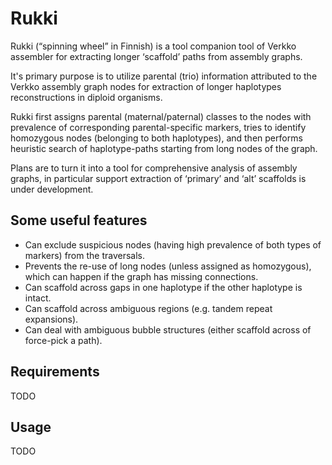 # Rukki
Rukki (“spinning wheel” in Finnish) is a tool companion tool of Verkko assembler for extracting longer ‘scaffold’ paths from assembly graphs.

It's primary purpose is to utilize parental (trio) information attributed to the Verkko assembly graph nodes for extraction of longer haplotypes reconstructions in diploid organisms.

Rukki first assigns parental (maternal/paternal) classes to the nodes with prevalence of corresponding parental-specific markers, tries to identify homozygous nodes (belonging to both haplotypes), and then performs heuristic search of haplotype-paths starting from long nodes of the graph.

Plans are to turn it into a tool for comprehensive analysis of assembly graphs, in particular support extraction of ‘primary’ and ‘alt’ scaffolds is under development. 

## Some useful features

* Can exclude suspicious nodes (having high prevalence of both types of markers) from the traversals. 
* Prevents the re-use of long nodes (unless assigned as homozygous), which can happen if the graph has missing connections.
* Can scaffold across gaps in one haplotype if the other haplotype is intact.
* Can scaffold across ambiguous regions (e.g. tandem repeat expansions).
* Can deal with ambiguous bubble structures (either scaffold across of force-pick a path).

## Requirements

TODO

## Usage

TODO
